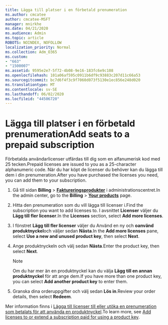 ```yaml
---
title: Lägga till platser i en förbetald prenumeration
ms.author: cmcatee
author: cmcatee-MSFT
manager: mnirkhe
ms.date: 04/21/2020
ms.audience: Admin
ms.topic: article
ROBOTS: NOINDEX, NOFOLLOW
localization_priority: Normal
ms.collection: Adm_O365
ms.custom:
- "663"
- "1500007"
ms.assetid: 9595e2e7-5f72-4b08-9e16-183fc6e9c108
ms.openlocfilehash: 101a06af595c0911b6df9c93883c207d11c66a53
ms.sourcegitcommit: bc7d6f4f3c9f7060d073f5130e1ec856e248d020
ms.translationtype: MT
ms.contentlocale: sv-SE
ms.lasthandoff: 06/02/2020
ms.locfileid: "44506720"
---
```

# <a name="add-seats-to-a-prepaid-subscription"></a><span data-ttu-id="3d32c-102">Lägga till platser i en förbetald prenumeration</span><span class="sxs-lookup"><span data-stu-id="3d32c-102">Add seats to a prepaid subscription</span></span>

<span data-ttu-id="3d32c-103">Förbetalda användarlicenser utfärdas till dig som en alfanumerisk kod med 25 tecken.</span><span class="sxs-lookup"><span data-stu-id="3d32c-103">Prepaid licenses are issued to you as a 25-character alphanumeric code.</span></span> <span data-ttu-id="3d32c-104">När du har köpt de licenser du behöver kan du lägga till dem i din prenumeration.</span><span class="sxs-lookup"><span data-stu-id="3d32c-104">After you have purchased the licenses you need, you can add them to your subscription.</span></span> 

1. <span data-ttu-id="3d32c-105">Gå till sidan **Billing**  >  **[Faktureringsprodukter](https://go.microsoft.com/fwlink/p/?linkid=842054)** i administrationscentret.</span><span class="sxs-lookup"><span data-stu-id="3d32c-105">In the admin center, go to the **Billing** > **[Your products](https://go.microsoft.com/fwlink/p/?linkid=842054)** page.</span></span>

2. <span data-ttu-id="3d32c-106">Hitta den prenumeration som du vill lägga till licenser i.</span><span class="sxs-lookup"><span data-stu-id="3d32c-106">Find the subscription you want to add licenses to.</span></span> <span data-ttu-id="3d32c-107">I avsnittet **Licenser** väljer du **Lägg till fler licenser**.</span><span class="sxs-lookup"><span data-stu-id="3d32c-107">In the **Licenses** section, select **Add more licenses**.</span></span>

3. <span data-ttu-id="3d32c-108">I fönstret **Lägg till fler licenser** väljer du Använd en ny och **oanvänd produktnyckel**och väljer sedan **Nästa**.</span><span class="sxs-lookup"><span data-stu-id="3d32c-108">In the **Add more licenses** pane, select **Use a new and unused product key**, then select **Next**.</span></span>

4. <span data-ttu-id="3d32c-109">Ange produktnyckeln och välj sedan **Nästa**.</span><span class="sxs-lookup"><span data-stu-id="3d32c-109">Enter the product key, then select **Next**.</span></span>

    > [!NOTE]
    > <span data-ttu-id="3d32c-110">Om du har mer än en produktnyckel kan du välja **Lägg till en annan produktnyckel** för att ange dem.</span><span class="sxs-lookup"><span data-stu-id="3d32c-110">If you have more than one product key, you can select **Add another product key** to enter them.</span></span>

5. <span data-ttu-id="3d32c-111">Granska dina orderuppgifter och välj sedan **Lös in**.</span><span class="sxs-lookup"><span data-stu-id="3d32c-111">Review your order details, then select **Redeem**.</span></span>

<span data-ttu-id="3d32c-112">Mer information finns i [Lägga till licenser till eller utöka en prenumeration som betalats för att använda en produktnyckel](https://docs.microsoft.com/microsoft-365/commerce/licenses/add-licenses-using-product-key).</span><span class="sxs-lookup"><span data-stu-id="3d32c-112">To learn more, see [Add licenses to or extend a subscription paid for using a product key](https://docs.microsoft.com/microsoft-365/commerce/licenses/add-licenses-using-product-key).</span></span>